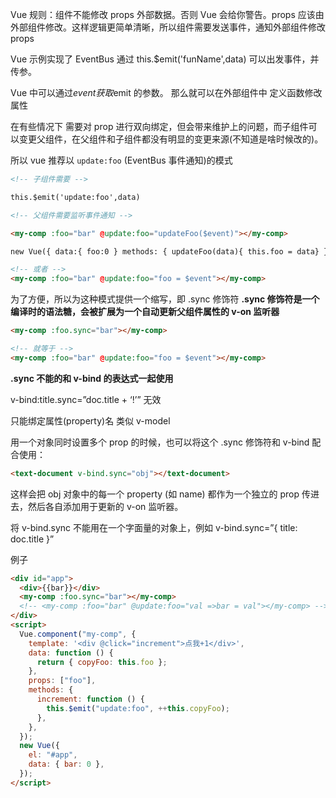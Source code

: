 Vue 规则：组件不能修改 props 外部数据。否则 Vue 会给你警告。props 应该由外部组件修改。这样逻辑更简单清晰，所以组件需要发送事件，通知外部组件修改 props

Vue 示例实现了 EventBus 通过 this.$emit('funName',data) 可以出发事件，并传参。

Vue 中可以通过$event 获取$emit 的参数。
那么就可以在外部组件中 定义函数修改属性

在有些情况下 需要对 prop 进行双向绑定，但会带来维护上的问题，而子组件可以变更父组件，在父组件和子组件都没有明显的变更来源(不知道是啥时候改的)。

所以 vue 推荐以 `update:foo` (EventBus 事件通知)的模式

```html
<!-- 子组件需要 -->

this.$emit('update:foo',data)

<!-- 父组件需要监听事件通知 -->

<my-comp :foo="bar" @update:foo="updateFoo($event)"></my-comp>

new Vue({ data:{ foo:0 } methods: { updateFoo(data){ this.foo = data} } })

<!-- 或者 -->
<my-comp :foo="bar" @update:foo="foo = $event"></my-comp>
```

为了方便，所以为这种模式提供一个缩写，即 .sync 修饰符
**.sync 修饰符是一个编译时的语法糖，会被扩展为一个自动更新父组件属性的 v-on 监听器**

```html
<my-comp :foo.sync="bar"></my-comp>

<!-- 就等于 -->
<my-comp :foo="bar" @update:foo="foo = $event"></my-comp>
```

**.sync 不能的和 v-bind 的表达式一起使用**

v-bind:title.sync=”doc.title + ‘!’” 无效

只能绑定属性(property)名 类似 v-model

用一个对象同时设置多个 prop 的时候，也可以将这个 .sync 修饰符和 v-bind 配合使用：

```html
<text-document v-bind.sync="obj"></text-document>
```

这样会把 obj 对象中的每一个 property (如 name) 都作为一个独立的 prop 传进去，然后各自添加用于更新的 v-on 监听器。

将 v-bind.sync 不能用在一个字面量的对象上，例如 v-bind.sync=”{ title: doc.title }”

例子

```html
<div id="app">
  <div>{{bar}}</div>
  <my-comp :foo.sync="bar"></my-comp>
  <!-- <my-comp :foo="bar" @update:foo="val =>bar = val"></my-comp> -->
</div>
<script>
  Vue.component("my-comp", {
    template: '<div @click="increment">点我+1</div>',
    data: function () {
      return { copyFoo: this.foo };
    },
    props: ["foo"],
    methods: {
      increment: function () {
        this.$emit("update:foo", ++this.copyFoo);
      },
    },
  });
  new Vue({
    el: "#app",
    data: { bar: 0 },
  });
</script>
```
